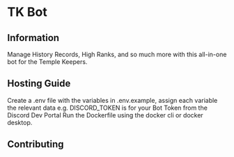 # TK Bot

## Information

Manage History Records, High Ranks, and so much more with this all-in-one bot for the Temple Keepers.

## Hosting Guide

Create a .env file with the variables in .env.example, assign each variable the relevant data e.g. DISCORD_TOKEN is for your Bot Token from the Discord Dev Portal
Run the Dockerfile using the docker cli or docker desktop.

## Contributing

